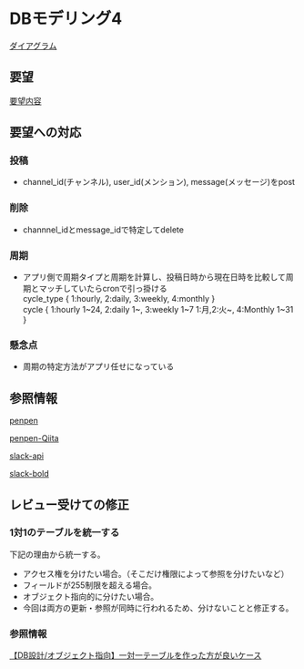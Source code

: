 # DBモデリング4

[ダイアグラム](https://dbdiagram.io/d/6198897302cf5d186b5f8986)

## 要望

[要望内容](https://airtable.com/appPxhCPFYGqqN9YU/tblVlFr2q4lIqDKYc/viwX8r6DpCRp80swL/recY3cEohhHTkuv69?blocks=hide)

## 要望への対応

### 投稿
- channel_id(チャンネル), user_id(メンション), message(メッセージ)をpost

### 削除
- channnel_idとmessage_idで特定してdelete

### 周期
- アプリ側で周期タイプと周期を計算し、投稿日時から現在日時を比較して周期とマッチしていたらcronで引っ掛ける  
 cycle_type { 1:hourly, 2:daily, 3:weekly, 4:monthly }   
 cycle { 1:hourly 1~24, 2:daily 1~, 3:weekly 1~7 1:月,2:火~, 4:Monthly 1~31 }  

### 懸念点
- 周期の特定方法がアプリ任せになっている

## 参照情報

[penpen](https://penpen.netlify.app/)

[penpen-Qiita](https://qiita.com/dowanna6/items/b5d1d0245985a26abf8e)  

[slack-api](https://api.slack.com/tutorials)

[slack-bold](https://slack.dev/bolt-python/concepts#web-api)

## レビュー受けての修正

### 1対1のテーブルを統一する

下記の理由から統一する。  
- アクセス権を分けたい場合。（そこだけ権限によって参照を分けたいなど）
- フィールドが255制限を超える場合。
- オブジェクト指向的に分けたい場合。
- 今回は両方の更新・参照が同時に行われるため、分けないことと修正する。

### 参照情報
[【DB設計/オブジェクト指向】一対一テーブルを作った方が良いケース](https://qiita.com/shunsuke227ono/items/968537eb7b055323d618)
